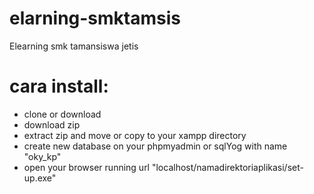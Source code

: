 # elarning-smktamsis
Elearning smk tamansiswa jetis

# cara install:
- clone or download<br>
- download zip
- extract zip and move or copy to your xampp directory
- create new database on your phpmyadmin or sqlYog  with name "oky_kp"
- open your browser running url "localhost/namadirektoriaplikasi/set-up.exe"
